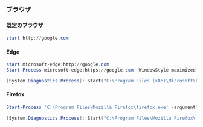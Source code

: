 ### ブラウザ

#### 既定のブラウザ

```powershell
start http://google.com
```

#### Edge

```powershell
start microsoft-edge:http://google.com
Start-Process microsoft-edge:https://google.com -WindowStyle maximized

[System.Diagnostics.Process]::Start("C:\Program Files (x86)\Microsoft\Edge\Application\msedge.exe", "-InPrivate https://google.com")
```

#### Firefox

```powershell
Start-Process 'C:\Program Files\Mozilla Firefox\firefox.exe' -argumentlist "-url http://google.com"

[System.Diagnostics.Process]::Start("C:\Program Files\Mozilla Firefox\firefox.exe", "-private-window https://google.com")
```
